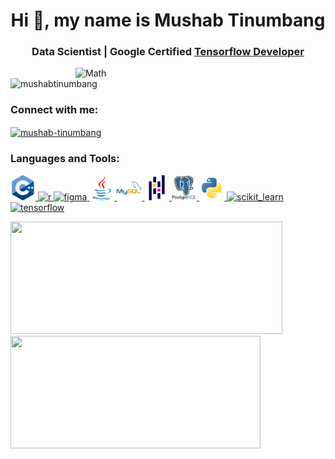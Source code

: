<h1 align="center">Hi 👋, my name is Mushab Tinumbang</h1>
<h3 align="center"> Data Scientist | Google Certified <a href="https://www.credential.net/71dc9ad5-ef58-44c3-823b-4577b4f6fe25#gs.6hm236">Tensorflow Developer</a></h3>
<img align="right" alt="Math" width="400" src="https://thumbs.gfycat.com/KindAmpleImperialeagle-size_restricted.gif">

<p align="left"> <img src="https://komarev.com/ghpvc/?username=mushabtinumbang&label=Profile%20views&color=0e75b6&style=flat" alt="mushabtinumbang" /> </p>

<h3 align="left">Connect with me:</h3>
<p align="left">
<a href="https://linkedin.com/in/mushab-tinumbang" target="blank"><img align="center" src="https://raw.githubusercontent.com/rahuldkjain/github-profile-readme-generator/master/src/images/icons/Social/linked-in-alt.svg" alt="mushab-tinumbang" height="30" width="40" /></a>
</p>

<h3 align="left">Languages and Tools:</h3>
<p align="left"> <a href="https://www.w3schools.com/cpp/" target="_blank" rel="noreferrer"> <img src="https://raw.githubusercontent.com/devicons/devicon/master/icons/cplusplus/cplusplus-original.svg" alt="cplusplus" width="40" height="40"/> </a> <a href="https://www.r-project.org" target="_blank" rel="noreferrer"> <img src="https://user-images.githubusercontent.com/19394936/63736746-32ffa900-c852-11e9-9176-29cd2d510a1b.png" alt="r" width="40" height="40"/> </a> <a href="https://www.figma.com/" target="_blank" rel="noreferrer"> <img src="https://www.vectorlogo.zone/logos/figma/figma-icon.svg" alt="figma" width="40" height="40"/> </a> <a href="https://www.java.com" target="_blank" rel="noreferrer"> <img src="https://raw.githubusercontent.com/devicons/devicon/master/icons/java/java-original.svg" alt="java" width="40" height="40"/> </a> <a href="https://www.mysql.com/" target="_blank" rel="noreferrer"> <img src="https://raw.githubusercontent.com/devicons/devicon/master/icons/mysql/mysql-original-wordmark.svg" alt="mysql" width="40" height="40"/> </a> <a href="https://pandas.pydata.org/" target="_blank" rel="noreferrer"> <img src="https://raw.githubusercontent.com/devicons/devicon/2ae2a900d2f041da66e950e4d48052658d850630/icons/pandas/pandas-original.svg" alt="pandas" width="40" height="40"/> </a> <a href="https://www.postgresql.org" target="_blank" rel="noreferrer"> <img src="https://raw.githubusercontent.com/devicons/devicon/master/icons/postgresql/postgresql-original-wordmark.svg" alt="postgresql" width="40" height="40"/> </a> <a href="https://www.python.org" target="_blank" rel="noreferrer"> <img src="https://raw.githubusercontent.com/devicons/devicon/master/icons/python/python-original.svg" alt="python" width="40" height="40"/> </a> <a href="https://scikit-learn.org/" target="_blank" rel="noreferrer"> <img src="https://upload.wikimedia.org/wikipedia/commons/0/05/Scikit_learn_logo_small.svg" alt="scikit_learn" width="40" height="40"/> </a> <a href="https://www.tensorflow.org" target="_blank" rel="noreferrer"> <img src="https://www.vectorlogo.zone/logos/tensorflow/tensorflow-icon.svg" alt="tensorflow" width="40" height="40"/> </a> </p>

<a align="left" href="https://github.com/MushabTinumbang">
  <img height="180em" width="435" style="margin-right: 50px;" src="https://github-readme-stats-eight-theta.vercel.app/api?username=MushabTinumbang&show_icons=true&theme=algolia&include_all_commits=true&count_private=true"/>
</a>
<a align="right" href="https://github.com/MushabTinumbang">
   <img height="180em" width="400" src="https://github-readme-stats-eight-theta.vercel.app/api/top-langs/?username=MushabTinumbang&layout=compact&langs_count=8&theme=algolia"/>
</a>



